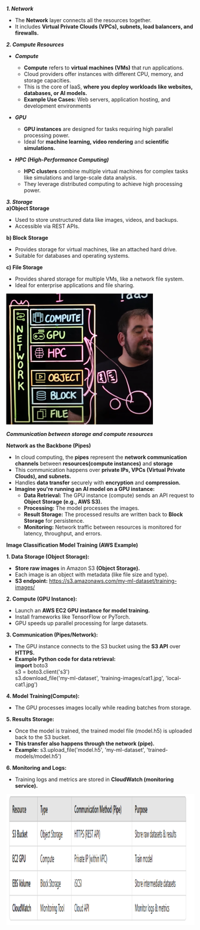 ***1. Network***  
- The **Network** layer connects all the resources together.  
- It includes **Virtual Private Clouds (VPCs), subnets, load balancers, and firewalls.**

***2. Compute Resources***  
  - ***Compute***  
    - **Compute** refers to **virtual machines (VMs)** that run applications.  
    - Cloud providers offer instances with different CPU, memory, and storage capacities.
    - This is the core of IaaS, **where you deploy workloads like websites, databases, or AI models.**
    - **Example Use Cases:** Web servers, application hosting, and development environments

  - ***GPU***  
    - **GPU instances** are designed for tasks requiring high parallel processing power.
    - Ideal for **machine learning, video rendering** and **scientific simulations.**

  - ***HPC (High-Performance Computing)***
    - **HPC clusters** combine multiple virtual machines for complex tasks like simulations and large-scale data analysis.
    - They leverage distributed computing to achieve high processing power.

***3. Storage***  
**a)Object Storage**  
- Used to store unstructured data like images, videos, and backups.  
- Accessible via REST APIs.
  
**b) Block Storage**  
- Provides storage for virtual machines, like an attached hard drive.  
- Suitable for databases and operating systems.
  
**c) File Storage**  
- Provides shared storage for multiple VMs, like a network file system.  
- Ideal for enterprise applications and file sharing.
  
  
<img src="../Images/Screenshot%202025-02-24%20155355.png" height = 350>  
  
  
***Communication between storage and compute resources***  
  
**Network as the Backbone (Pipes)**
- In cloud computing, the **pipes** represent the **network communication channels** between **resources(compute instances)** and **storage**
- This communication happens over **private IPs, VPCs (Virtual Private Clouds), and subnets.**
- Handles **data transfer** securely with **encryption** and **compression.**
- **Imagine you're running an AI model on a GPU instance:**
  - **Data Retrieval:** The GPU instance (compute) sends an API request to **Object Storage (e.g., AWS S3).**
  - **Processing:** The model processes the images.
  - **Result Storage:** The processed results are written back to **Block Storage** for persistence.
  - **Monitoring:** Network traffic between resources is monitored for latency, throughput, and errors.


**Image Classification Model Training (AWS Example)**  

**1. Data Storage (Object Storage):**
- **Store raw images** in Amazon S3 **(Object Storage).**
- Each image is an object with metadata (like file size and type).
- **S3 endpoint:** https://s3.amazonaws.com/my-ml-dataset/training-images/

**2. Compute (GPU Instance):**
- Launch an **AWS EC2 GPU instance for model training.**
- Install frameworks like TensorFlow or PyTorch.
- GPU speeds up parallel processing for large datasets.

**3. Communication (Pipes/Network):**
- The GPU instance connects to the S3 bucket using the **S3 API** over **HTTPS.**
- **Example Python code for data retrieval:**  
  **import** boto3  
  s3 = boto3.client('s3')  
  s3.download_file('my-ml-dataset', 'training-images/cat1.jpg', 'local-cat1.jpg')  

**4. Model Training(Compute):**  
- The GPU processes images locally while reading batches from storage.

**5. Results Storage:**  
- Once the model is trained, the trained model file (model.h5) is uploaded back to the S3 bucket.
- **This transfer also happens through the network (pipe).**
- **Example:** s3.upload_file('model.h5', 'my-ml-dataset', 'trained-models/model.h5')

**6. Monitoring and Logs:**  
- Training logs and metrics are stored in **CloudWatch (monitoring service).**


<img src="../Images/Screenshot%202025-02-24%20164214.png" height = 350>
